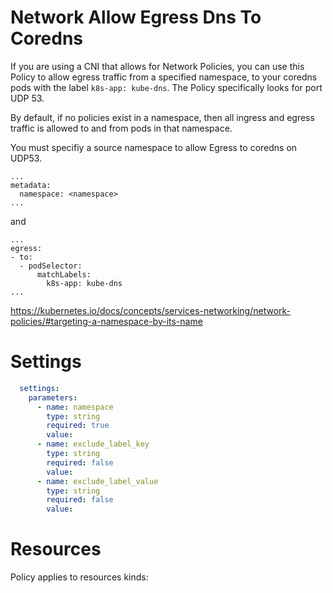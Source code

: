 # Network Allow Egress Dns To Coredns

If you are using a CNI that allows for Network Policies, you can use this Policy to allow egress traffic from a specified namespace, to your coredns pods with the label `k8s-app: kube-dns`. The Policy specifically looks for port UDP 53. 

By default, if no policies exist in a namespace, then all ingress and egress traffic is allowed to and from pods in that namespace. 


You must specifiy a source namespace to allow Egress to coredns on UDP53. 

```
...
metadata:
  namespace: <namespace>
...
```
and
```
...
egress:
- to:
  - podSelector:
      matchLabels:
        k8s-app: kube-dns
...
```

https://kubernetes.io/docs/concepts/services-networking/network-policies/#targeting-a-namespace-by-its-name


# Settings
```yaml
  settings:
    parameters:
      - name: namespace
        type: string
        required: true
        value:
      - name: exclude_label_key
        type: string
        required: false
        value:
      - name: exclude_label_value
        type: string
        required: false
        value:
```

# Resources
Policy applies to resources kinds:

